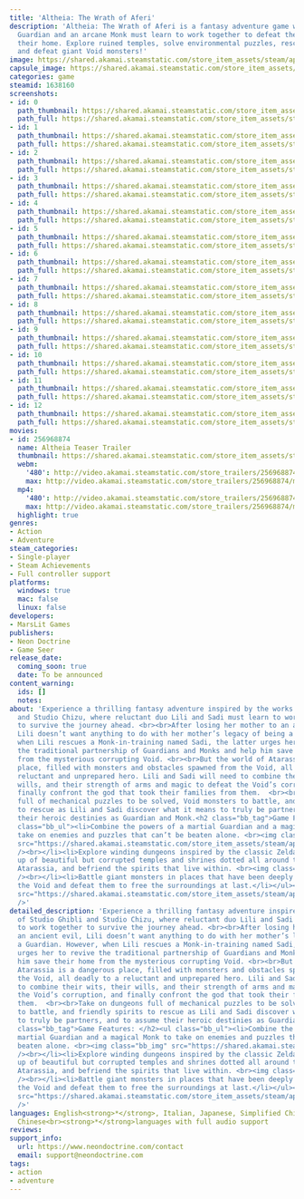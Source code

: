 ```yaml
---
title: 'Altheia: The Wrath of Aferi'
description: 'Altheia: The Wrath of Aferi is a fantasy adventure game where a sword–wielding
  Guardian and an arcane Monk must learn to work together to defeat the Void corrupting
  their home. Explore ruined temples, solve environmental puzzles, rescue spirits,
  and defeat giant Void monsters!'
image: https://shared.akamai.steamstatic.com/store_item_assets/steam/apps/1638160/header.jpg?t=1732257342
capsule_image: https://shared.akamai.steamstatic.com/store_item_assets/steam/apps/1638160/capsule_231x87.jpg?t=1732257342
categories: game
steamid: 1638160
screenshots:
- id: 0
  path_thumbnail: https://shared.akamai.steamstatic.com/store_item_assets/steam/apps/1638160/ss_ea6f5a5842ca9088069b151d436e9a98a286cc48.600x338.jpg?t=1732257342
  path_full: https://shared.akamai.steamstatic.com/store_item_assets/steam/apps/1638160/ss_ea6f5a5842ca9088069b151d436e9a98a286cc48.1920x1080.jpg?t=1732257342
- id: 1
  path_thumbnail: https://shared.akamai.steamstatic.com/store_item_assets/steam/apps/1638160/ss_40a174b681bdc9d3041b2d1b917901b0ad62a007.600x338.jpg?t=1732257342
  path_full: https://shared.akamai.steamstatic.com/store_item_assets/steam/apps/1638160/ss_40a174b681bdc9d3041b2d1b917901b0ad62a007.1920x1080.jpg?t=1732257342
- id: 2
  path_thumbnail: https://shared.akamai.steamstatic.com/store_item_assets/steam/apps/1638160/ss_0296531f8d4943794104159ce88036dd6975658f.600x338.jpg?t=1732257342
  path_full: https://shared.akamai.steamstatic.com/store_item_assets/steam/apps/1638160/ss_0296531f8d4943794104159ce88036dd6975658f.1920x1080.jpg?t=1732257342
- id: 3
  path_thumbnail: https://shared.akamai.steamstatic.com/store_item_assets/steam/apps/1638160/ss_5fadb301dfc1c4692c3b32e148c04cee5b13bae0.600x338.jpg?t=1732257342
  path_full: https://shared.akamai.steamstatic.com/store_item_assets/steam/apps/1638160/ss_5fadb301dfc1c4692c3b32e148c04cee5b13bae0.1920x1080.jpg?t=1732257342
- id: 4
  path_thumbnail: https://shared.akamai.steamstatic.com/store_item_assets/steam/apps/1638160/ss_038c417e57bd5d1eb45d4b6de8f611dea5757391.600x338.jpg?t=1732257342
  path_full: https://shared.akamai.steamstatic.com/store_item_assets/steam/apps/1638160/ss_038c417e57bd5d1eb45d4b6de8f611dea5757391.1920x1080.jpg?t=1732257342
- id: 5
  path_thumbnail: https://shared.akamai.steamstatic.com/store_item_assets/steam/apps/1638160/ss_5cb96ff9dbf5724680298dee32f52949760f5b72.600x338.jpg?t=1732257342
  path_full: https://shared.akamai.steamstatic.com/store_item_assets/steam/apps/1638160/ss_5cb96ff9dbf5724680298dee32f52949760f5b72.1920x1080.jpg?t=1732257342
- id: 6
  path_thumbnail: https://shared.akamai.steamstatic.com/store_item_assets/steam/apps/1638160/ss_a720770e6cc4dc7b7ac148255a9ec7f8c19d3d67.600x338.jpg?t=1732257342
  path_full: https://shared.akamai.steamstatic.com/store_item_assets/steam/apps/1638160/ss_a720770e6cc4dc7b7ac148255a9ec7f8c19d3d67.1920x1080.jpg?t=1732257342
- id: 7
  path_thumbnail: https://shared.akamai.steamstatic.com/store_item_assets/steam/apps/1638160/ss_65b9b761062a19bac966d397088cf3e8940fdc2f.600x338.jpg?t=1732257342
  path_full: https://shared.akamai.steamstatic.com/store_item_assets/steam/apps/1638160/ss_65b9b761062a19bac966d397088cf3e8940fdc2f.1920x1080.jpg?t=1732257342
- id: 8
  path_thumbnail: https://shared.akamai.steamstatic.com/store_item_assets/steam/apps/1638160/ss_82020af1fd2c639def5081bc3ebbadd6223f33ed.600x338.jpg?t=1732257342
  path_full: https://shared.akamai.steamstatic.com/store_item_assets/steam/apps/1638160/ss_82020af1fd2c639def5081bc3ebbadd6223f33ed.1920x1080.jpg?t=1732257342
- id: 9
  path_thumbnail: https://shared.akamai.steamstatic.com/store_item_assets/steam/apps/1638160/ss_dbe20529b984e41b1d2d40c6f66418caed49dd12.600x338.jpg?t=1732257342
  path_full: https://shared.akamai.steamstatic.com/store_item_assets/steam/apps/1638160/ss_dbe20529b984e41b1d2d40c6f66418caed49dd12.1920x1080.jpg?t=1732257342
- id: 10
  path_thumbnail: https://shared.akamai.steamstatic.com/store_item_assets/steam/apps/1638160/ss_1d115d77f7270d9978a500e7825c6f127f663478.600x338.jpg?t=1732257342
  path_full: https://shared.akamai.steamstatic.com/store_item_assets/steam/apps/1638160/ss_1d115d77f7270d9978a500e7825c6f127f663478.1920x1080.jpg?t=1732257342
- id: 11
  path_thumbnail: https://shared.akamai.steamstatic.com/store_item_assets/steam/apps/1638160/ss_721d184ab19afc5cad6d1c7e12dde8e06a0def12.600x338.jpg?t=1732257342
  path_full: https://shared.akamai.steamstatic.com/store_item_assets/steam/apps/1638160/ss_721d184ab19afc5cad6d1c7e12dde8e06a0def12.1920x1080.jpg?t=1732257342
- id: 12
  path_thumbnail: https://shared.akamai.steamstatic.com/store_item_assets/steam/apps/1638160/ss_2ca922012ca0d1fb3ec4eb1c54b7d8afa46d5d87.600x338.jpg?t=1732257342
  path_full: https://shared.akamai.steamstatic.com/store_item_assets/steam/apps/1638160/ss_2ca922012ca0d1fb3ec4eb1c54b7d8afa46d5d87.1920x1080.jpg?t=1732257342
movies:
- id: 256968874
  name: Altheia Teaser Trailer
  thumbnail: https://shared.akamai.steamstatic.com/store_item_assets/steam/apps/256968874/movie.293x165.jpg?t=1695200050
  webm:
    '480': http://video.akamai.steamstatic.com/store_trailers/256968874/movie480_vp9.webm?t=1695200050
    max: http://video.akamai.steamstatic.com/store_trailers/256968874/movie_max_vp9.webm?t=1695200050
  mp4:
    '480': http://video.akamai.steamstatic.com/store_trailers/256968874/movie480.mp4?t=1695200050
    max: http://video.akamai.steamstatic.com/store_trailers/256968874/movie_max.mp4?t=1695200050
  highlight: true
genres:
- Action
- Adventure
steam_categories:
- Single-player
- Steam Achievements
- Full controller support
platforms:
  windows: true
  mac: false
  linux: false
developers:
- MarsLit Games
publishers:
- Neon Doctrine
- Game Seer
release_date:
  coming_soon: true
  date: To be announced
content_warning:
  ids: []
  notes:
about: 'Experience a thrilling fantasy adventure inspired by the works of Studio Ghibli
  and Studio Chizu, where reluctant duo Lili and Sadi must learn to work together
  to survive the journey ahead. <br><br>After losing her mother to an ancient evil,
  Lili doesn’t want anything to do with her mother’s legacy of being a Guardian. However,
  when Lili rescues a Monk-in-training named Sadi, the latter urges her to revive
  the traditional partnership of Guardians and Monks and help him save their home
  from the mysterious corrupting Void. <br><br>But the world of Atarassia is a dangerous
  place, filled with monsters and obstacles spawned from the Void, all deadly to a
  reluctant and unprepared hero. Lili and Sadi will need to combine their wits, their
  wills, and their strength of arms and magic to defeat the Void’s corruption, and
  finally confront the god that took their families from them.  <br><br>Take on dungeons
  full of mechanical puzzles to be solved, Void monsters to battle, and friendly spirits
  to rescue as Lili and Sadi discover what it means to truly be partners, and to assume
  their heroic destinies as Guardian and Monk.<h2 class="bb_tag">Game Features: </h2><ul
  class="bb_ul"><li>Combine the powers of a martial Guardian and a magical Monk to
  take on enemies and puzzles that can’t be beaten alone. <br><img class="bb_img"
  src="https://shared.akamai.steamstatic.com/store_item_assets/steam/apps/1638160/extras/Puzzle_1124.gif?t=1732257342"
  /><br></li><li>Explore winding dungeons inspired by the classic Zelda games, made
  up of beautiful but corrupted temples and shrines dotted all around the world of
  Atarassia, and befriend the spirits that live within. <br><img class="bb_img" src="https://shared.akamai.steamstatic.com/store_item_assets/steam/apps/1638160/extras/Adventure_1124.gif?t=1732257342"
  /><br></li><li>Battle giant monsters in places that have been deeply corrupted by
  the Void and defeat them to free the surroundings at last.</li></ul><img class="bb_img"
  src="https://shared.akamai.steamstatic.com/store_item_assets/steam/apps/1638160/extras/Battle_1208.gif?t=1732257342"
  />'
detailed_description: 'Experience a thrilling fantasy adventure inspired by the works
  of Studio Ghibli and Studio Chizu, where reluctant duo Lili and Sadi must learn
  to work together to survive the journey ahead. <br><br>After losing her mother to
  an ancient evil, Lili doesn’t want anything to do with her mother’s legacy of being
  a Guardian. However, when Lili rescues a Monk-in-training named Sadi, the latter
  urges her to revive the traditional partnership of Guardians and Monks and help
  him save their home from the mysterious corrupting Void. <br><br>But the world of
  Atarassia is a dangerous place, filled with monsters and obstacles spawned from
  the Void, all deadly to a reluctant and unprepared hero. Lili and Sadi will need
  to combine their wits, their wills, and their strength of arms and magic to defeat
  the Void’s corruption, and finally confront the god that took their families from
  them.  <br><br>Take on dungeons full of mechanical puzzles to be solved, Void monsters
  to battle, and friendly spirits to rescue as Lili and Sadi discover what it means
  to truly be partners, and to assume their heroic destinies as Guardian and Monk.<h2
  class="bb_tag">Game Features: </h2><ul class="bb_ul"><li>Combine the powers of a
  martial Guardian and a magical Monk to take on enemies and puzzles that can’t be
  beaten alone. <br><img class="bb_img" src="https://shared.akamai.steamstatic.com/store_item_assets/steam/apps/1638160/extras/Puzzle_1124.gif?t=1732257342"
  /><br></li><li>Explore winding dungeons inspired by the classic Zelda games, made
  up of beautiful but corrupted temples and shrines dotted all around the world of
  Atarassia, and befriend the spirits that live within. <br><img class="bb_img" src="https://shared.akamai.steamstatic.com/store_item_assets/steam/apps/1638160/extras/Adventure_1124.gif?t=1732257342"
  /><br></li><li>Battle giant monsters in places that have been deeply corrupted by
  the Void and defeat them to free the surroundings at last.</li></ul><img class="bb_img"
  src="https://shared.akamai.steamstatic.com/store_item_assets/steam/apps/1638160/extras/Battle_1208.gif?t=1732257342"
  />'
languages: English<strong>*</strong>, Italian, Japanese, Simplified Chinese, Traditional
  Chinese<br><strong>*</strong>languages with full audio support
reviews:
support_info:
  url: https://www.neondoctrine.com/contact
  email: support@neondoctrine.com
tags:
- action
- adventure
---
```


